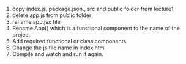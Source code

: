 
 1. copy index.js, package.json., src and public folder from lecture1
 2. delete app.js from public folder
 3. rename app.jsx file
 4. Rename App() which is a functional component to the name of the project
 5. Add required functional or class components
 6. Change the js file name in index.html
 7. Compile and watch and run it again.